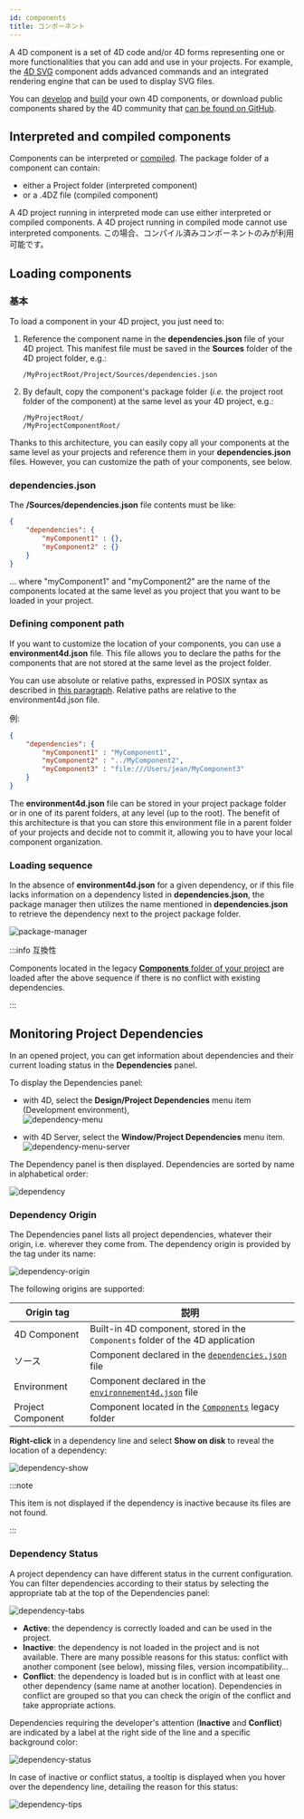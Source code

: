 ```yaml
---
id: components
title: コンポーネント
---
```


A 4D component is a set of 4D code and/or 4D forms representing one or more functionalities that you can add and use in your projects. For example, the [4D SVG](https://github.com/4d/4D-SVG) component adds advanced commands and an integrated rendering engine that can be used to display SVG files.

You can [develop](../Extensions/develop-components.md) and [build](../Desktop/building.md) your own 4D components, or download public components shared by the 4D community that [can be found on GitHub](https://github.com/search?q=4d-component\&type=Repositories).

## Interpreted and compiled components

Components can be interpreted or [compiled](../Desktop/building.md). The package folder of a component can contain:

- either a Project folder (interpreted component)
- or a .4DZ file (compiled component)

A 4D project running in interpreted mode can use either interpreted or compiled components. A 4D project running in compiled mode cannot use interpreted components. この場合、コンパイル済みコンポーネントのみが利用可能です。

## Loading components

### 基本

To load a component in your 4D project, you just need to:

1. Reference the component name in the **dependencies.json** file of your 4D project. This manifest file must be saved in the **Sources** folder of the 4D project folder, e.g.:
   ```
   /MyProjectRoot/Project/Sources/dependencies.json
   ```
2. By default, copy the component's package folder (_i.e._ the project root folder of the component) at the same level as your 4D project, e.g.:
   ```
   /MyProjectRoot/
   /MyProjectComponentRoot/
   ```

Thanks to this architecture, you can easily copy all your components at the same level as your projects and reference them in your **dependencies.json** files. However, you can customize the path of your components, see below.

### dependencies.json

The **/Sources/dependencies.json** file contents must be like:

```json
{
	"dependencies": {
		"myComponent1" : {},
		"myComponent2" : {}
	}
}
```

... where "myComponent1" and "myComponent2" are the name of the components located at the same level as you project that you want to be loaded in your project.

### Defining component path

If you want to customize the location of your components, you can use a **environment4d.json** file. This file allows you to declare the paths for the components that are not stored at the same level as the project folder.

You can use absolute or relative paths, expressed in POSIX syntax as described in [this paragraph](../Concepts/paths#posix-syntax). Relative paths are relative to the environment4d.json file.

例:

```json
{
	"dependencies": {
		"myComponent1" : "MyComponent1",
		"myComponent2" : "../MyComponent2",
        "myComponent3" : "file:///Users/jean/MyComponent3"
    }
}
```

The **environment4d.json** file can be stored in your project package folder or in one of its parent folders, at any level (up to the root). The benefit of this architecture is that you can store this environment file in a parent folder of your projects and decide not to commit it, allowing you to have your local component organization.

### Loading sequence

In the absence of **environment4d.json** for a given dependency, or if this file lacks information on a dependency listed in **dependencies.json**, the package manager then utilizes the name mentioned in **dependencies.json** to retrieve the dependency next to the project package folder.

![package-manager](../assets/en/Project/package-manager.png)

:::info 互換性

Components located in the legacy [**Components** folder of your project](architecture.md#components) are loaded after the above sequence if there is no conflict with existing dependencies.

:::

## Monitoring Project Dependencies

In an opened project, you can get information about dependencies and their current loading status in the **Dependencies** panel.

To display the Dependencies panel:

- with 4D, select the **Design/Project Dependencies** menu item (Development environment),<br/>
  ![dependency-menu](../assets/en/Project/dependency-menu.png)

- with 4D Server, select the **Window/Project Dependencies** menu item.<br/>
  ![dependency-menu-server](../assets/en/Project/dependency-menu-server.png)

The Dependency panel is then displayed. Dependencies are sorted by name in alphabetical order:

![dependency](../assets/en/Project/dependency.png)

### Dependency Origin

The Dependencies panel lists all project dependencies, whatever their origin, i.e. wherever they come from. The dependency origin is provided by the tag under its name:

![dependency-origin](../assets/en/Project/dependency-origin.png)

The following origins are supported:

| Origin tag        | 説明                                                                                |
| ----------------- | --------------------------------------------------------------------------------- |
| 4D Component      | Built-in 4D component, stored in the `Components` folder of the 4D application    |
| ソース               | Component declared in the [`dependencies.json`](#dependenciesjson) file           |
| Environment       | Component declared in the [`environnement4d.json`](#environment4djson) file       |
| Project Component | Component located in the [`Components`](architecture.md#components) legacy folder |

**Right-click** in a dependency line and select **Show on disk** to reveal the location of a dependency:

![dependency-show](../assets/en/Project/dependency-show.png)

:::note

This item is not displayed if the dependency is inactive because its files are not found.

:::

### Dependency Status

A project dependency can have different status in the current configuration. You can filter dependencies according to their status by selecting the appropriate tab at the top of the Dependencies panel:

![dependency-tabs](../assets/en/Project/dependency-tabs.png)

- **Active**: the dependency is correctly loaded and can be used in the project.
- **Inactive**: the dependency is not loaded in the project and is not available. There are many possible reasons for this status: conflict with another component (see below), missing files, version incompatibility...
- **Conflict**: the dependency is loaded but is in conflict with at least one other dependency (same name at another location). Dependencies in conflict are grouped so that you can check the origin of the conflict and take appropriate actions.

Dependencies requiring the developer's attention (**Inactive** and **Conflict**) are indicated by a label at the right side of the line and a specific background color:

![dependency-status](../assets/en/Project/dependency-conflict2.png)

In case of inactive or conflict status, a tooltip is displayed when you hover over the dependency line, detailing the reason for this status:

![dependency-tips](../assets/en/Project/dependency-tip1.png)
